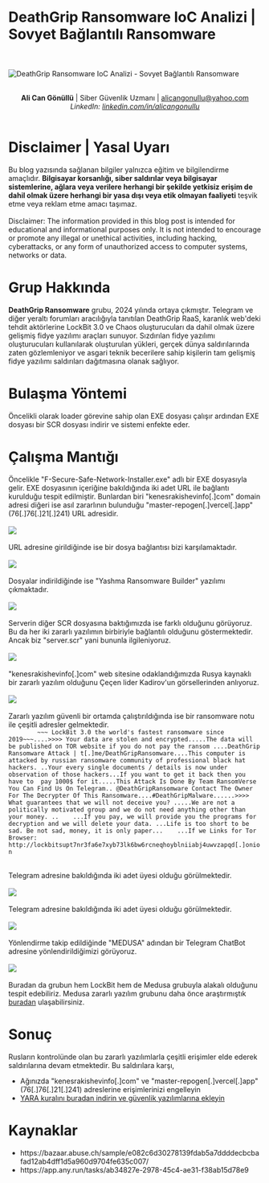 <link rel="stylesheet" href="../../CSS/style.css" type="text/css">

# DeathGrip Ransomware IoC Analizi | Sovyet Bağlantılı Ransomware

<!-- SEO Meta Tags -->
<meta name="description" content="DeathGrip Ransomware IoC analizi ve tehdit istihbaratı çalışması. Siber güvenlik uzmanı Ali Can Gönüllü'den Sovyet bağlantılı ransomware detaylı analizi.">
<meta name="keywords" content="DeathGrip, ransomware, IoC, malware analizi, siber güvenlik, threat intelligence, Sovyet, ransomware analizi, zararlı yazılım">
<meta name="author" content="Ali Can Gönüllü">
<meta name="robots" content="index, follow">
<meta property="og:title" content="DeathGrip Ransomware IoC Analizi">
<meta property="og:description" content="Sovyet bağlantılı DeathGrip ransomware detaylı analizi ve IoC çalışması.">
<meta property="og:type" content="article">
<meta property="og:url" content="https://github.com/alicangonullu/CTI_Arastirmalarim/IoC/DeathGripRansomware_IoC/">
<meta property="og:image" content="https://alicangnll.github.io/CTI_Arastirmalarim/IoC/DeathGripRansomware_IoC/title.jpeg">
<meta name="twitter:card" content="summary_large_image">
<meta name="twitter:title" content="DeathGrip Ransomware IoC Analizi">
<meta name="twitter:description" content="Sovyet bağlantılı ransomware detaylı analizi.">
<meta name="twitter:image" content="https://github.com/alicangonullu/CTI_Arastirmalarim/IoC/DeathGripRansomware_IoC/title.jpeg">

<br><br>
<img src="title.jpeg" alt="DeathGrip Ransomware IoC Analizi - Sovyet Bağlantılı Ransomware">
<br><br>
<center><strong>Ali Can Gönüllü</strong> | Siber Güvenlik Uzmanı | <a href="mailto:alicangonullu@yahoo.com">alicangonullu@yahoo.com</a><br>
<em>LinkedIn: <a href="https://linkedin.com/in/alicangonullu" target="_blank">linkedin.com/in/alicangonullu</a></em></center><br>

# Disclaimer | Yasal Uyarı
<p>
  Bu blog yazısında sağlanan bilgiler yalnızca eğitim ve bilgilendirme amaçlıdır. <b>Bilgisayar korsanlığı, siber saldırılar veya bilgisayar sistemlerine, ağlara veya verilere herhangi bir şekilde yetkisiz erişim de dahil olmak üzere herhangi bir yasa dışı veya etik olmayan faaliyeti</b> teşvik etme veya reklam etme amacı taşımaz.
<br><br>
  Disclaimer: The information provided in this blog post is intended for educational and informational purposes only. It is not intended to encourage or promote any illegal or unethical activities, including hacking, cyberattacks, or any form of unauthorized access to computer systems, networks or data.
</p>

# Grup Hakkında
<p>
  <b>DeathGrip Ransomware</b> grubu, 2024 yılında ortaya çıkmıştır. Telegram ve diğer yeraltı forumları aracılığıyla tanıtılan DeathGrip RaaS, karanlık web'deki tehdit aktörlerine LockBit 3.0 ve Chaos oluşturucuları da dahil olmak üzere gelişmiş fidye yazılımı araçları sunuyor. Sızdırılan fidye yazılımı oluşturucuları kullanılarak oluşturulan yükleri, gerçek dünya saldırılarında zaten gözlemleniyor ve asgari teknik becerilere sahip kişilerin tam gelişmiş fidye yazılımı saldırıları dağıtmasına olanak sağlıyor.
</p>

# Bulaşma Yöntemi
<p>
    Öncelikli olarak loader görevine sahip olan EXE dosyası çalışır ardından EXE dosyası bir SCR dosyası indirir ve sistemi enfekte eder.
</p>

# Çalışma Mantığı
<p>
    Öncelikle "F-Secure-Safe-Network-Installer.exe" adlı bir EXE dosyasıyla gelir. EXE dosyasının içeriğine bakıldığında iki adet URL ile bağlantı kurulduğu tespit edilmiştir. Bunlardan biri "kenesrakishevinfo[.]com" domain adresi diğeri ise asıl zararlının bulunduğu "master-repogen[.]vercel[.]app" (76[.]76[.]21[.]241) URL adresidir.
    <br><br>
    <img src="exe.png">
    <br><br>
    URL adresine girildiğinde ise bir dosya bağlantısı bizi karşılamaktadır.
    <br><br>
    <img src="url.png">
    <br><br>
    Dosyalar indirildiğinde ise "Yashma Ransomware Builder" yazılımı çıkmaktadır.
    <br><br>
    <img src="yashma.png">
    <br><br>
    Serverin diğer SCR dosyasına baktığımızda ise farklı olduğunu görüyoruz. Bu da her iki zararlı yazılımın birbiriyle bağlantılı olduğunu göstermektedir. Ancak biz "server.scr" yani bununla ilgileniyoruz.
    <br><br>
    <img src="scr.png">
    <br><br>
    "kenesrakishevinfo[.]com" web sitesine odaklandığımızda Rusya kaynaklı bir zararlı yazılım olduğunu Çeçen lider Kadirov'un görsellerinden anlıyoruz.
    <br><br>
    <img src="soviet_connection.png">
    <br><br>
    Zararlı yazılım güvenli bir ortamda çalıştırıldığında ise bir ransomware notu ile çeşitli adresler gelmektedir.
    <code>
        ~~~ LockBit 3.0 the world's fastest ransomware since 2019~~~....>>>> Your data are stolen and encrypted.....The data will be published on TOR website if you do not pay the ransom ....DeathGrip Ransomware Attack | t[.]me/DeathGripRansomware....This computer is attacked by russian ransomware community of professional black hat hackers. ..Your every single documents / details is now under observation of those hackers...If you want to get it back then you have to  pay 1000$ for it.....This Attack Is Done By Team RansomVerse  You Can Find Us On Telegram.. @DeathGripRansomware Contact The Owner For The Decrypter Of This Ransomware....#DeathGripMalware......>>>> What guarantees that we will not deceive you? .....We are not a politically motivated group and we do not need anything other than your money. ..    ...If you pay, we will provide you the programs for decryption and we will delete your data. ...Life is too short to be sad. Be not sad, money, it is only paper...    ...If we Links for Tor Browser: http://lockbitsupt7nr3fa6e7xyb73lk6bw6rcneqhoyblniiabj4uwvzapqd[.]onion
    </code>
    <br><br>
    Telegram adresine bakıldığında iki adet üyesi olduğu görülmektedir. 
    <br><br>
    <img src="tg.png">
    <br><br>
    Telegram adresine bakıldığında iki adet üyesi olduğu görülmektedir. 
    <br><br>
    <img src="tg2.png">
    <br><br>
    Yönlendirme takip edildiğinde "MEDUSA" adından bir Telegram ChatBot adresine yönlendirildiğimizi görüyoruz.
    <br><br>
    <img src="tg3.png">
    <br><br>
    Buradan da grubun hem LockBit hem de Medusa grubuyla alakalı olduğunu tespit edebiliriz. Medusa zararlı yazılım grubunu daha önce araştırmıştık <a href="https://alicangnll.github.io/CTI_Arastirmalarim/IoC/Medusa_IoC/" target="_blank">buradan</a> ulaşabilirsiniz.

# Sonuç
<p>
    Rusların kontrolünde olan bu zararlı yazılımlarla çeşitli erişimler elde ederek saldırılarına devam etmektedir. Bu saldırılara karşı,
    <ul>
        <li>Ağınızda "kenesrakishevinfo[.]com" ve "master-repogen[.]vercel[.]app" (76[.]76[.]21[.]241) adreslerine erişimlerinizi engelleyin</li>
        <li><a href="https://alicangnll.github.io/CTI_Arastirmalarim/YARA_Rules/Deathgrip_Ransom.yara">YARA kuralını buradan indirin ve güvenlik yazılımlarına ekleyin</a></li>
    </ul>
</p>


# Kaynaklar
<ul>
    <li>https://bazaar.abuse.ch/sample/e082c6d30278139fdab5a7ddddecbcbafad12ab4dff1d5a960d9704fe635c007/</li>
    <li>https://app.any.run/tasks/ab34827e-2978-45c4-ae31-f38ab15d78e9</li>
</ul>
